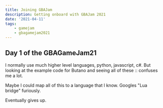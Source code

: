 ```yaml
---
title: Joining GBAJam
description: Getting onboard with GBAJam 2021
date: '2021-04-11'
tags:
    - gamejam
    - gbagamejam2021
---
```


> 
## Day 1 of the GBAGameJam21

I normally use much higher level languages, python, javascript, c#. But looking at the example code for Butano and seeing all of these :: confuses me a lot.

Maybe I could map all of this to a language that I know. Googles "Lua bridge" furiously.

Eventually gives up.
